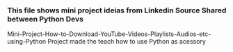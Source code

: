 ### This file shows mini project ideias from Linkedin Source Shared between Python Devs
Mini-Project-How-to-Download-YouTube-Videos-Playlists-Audios-etc-using-Python
Project made the teach how to use Python as acessory
